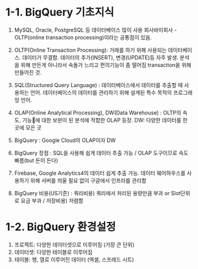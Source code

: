 # **1-1. BigQuery 기초지식**
1. MySQL, Oracle, PostgreSQL 등 데이터베이스 많이 사용 회사바이회사 - OLTP(online transaction processing)이라는 공통점이 있음.


2. OLTP(Online Transaction Processing): 거래를 하기 위해 사용되는 데이터베이스. 데이터가 무결함. 데이터의 추가(INSERT), 변경(UPDATE)등 자주 발생. 분석을 위해 만든게 아니라서 속돌가 느리고 편의기능이 좀 떨어짐
transaction을 위해 만들어진 것.

3. SQL(Structured Query Language) : 데이터베이스에서 데이터를 추출할 때 사용하는 언어. 데이터베이스의 데이터를 관리하기 위해 설계된 특수 목적의 프로그래밍 언어.

4. OLAP(Online Analytical Processing), DW(Data Warehouse) : OLTP의 속도, 기능에 대한 보완이 된 분석에 적합한 OLAP 등장. DW: 다양한 데이터를 한 곳에 모은 곳

5. BigQuery : Google Cloud의 OLAP이자 DW

6. BigQuery 장점 : SQL을 사용해 쉽게 데이터 추출 가능 / OLAP 도구이므로 속도 빠름(but 돈이 든다)

7. Firebase, Google Analytics4의 데이터 쉽게 추출 가능. 데이터 웨어하우스를 사용하기 위해 서버를 띄울 필요 없이 구글에서 인프라를 관리함

8. BigQuery 비용(US기준) : 쿼리비용) 쿼리에서 처리된 용량만큼 부과 or Slot단위로 요금 부과 / 저장비용) 저렴함

# **1-2. BigQuery 환경설정**   

1. 프로젝트: 다양한 데이터셋으로 이루어짐 (가장 큰 단위)
2. 데이터셋: 다양한 테이블로 이루어짐
3. 테이블: 행, 열로 이루어진 데이터 (엑셀, 스프레드 시트)

   
